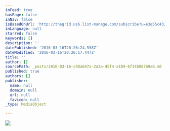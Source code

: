 ```yaml
---
inFeed: true
hasPage: false
inNav: false
isBasedOnUrl: 'http://thegrid.us6.list-manage.com/subscribe?u=e3e55c4321c915d4d6fb9f8f0&id=a1b15cc499'
inLanguage: null
starred: false
keywords: []
description: ''
datePublished: '2016-03-16T20:26:24.558Z'
dateModified: '2016-03-16T20:26:17.447Z'
title: ''
author: []
sourcePath: _posts/2016-03-16-c48a647a-2a3a-45f4-a189-6f34b08769a0.md
published: true
authors: []
publisher:
  name: null
  domain: null
  url: null
  favicon: null
_type: MediaObject

---
```

![](https://the-grid-user-content.s3-us-west-2.amazonaws.com/1fc5ac0c-d3f6-449a-b476-ae5b77b36546.jpg)